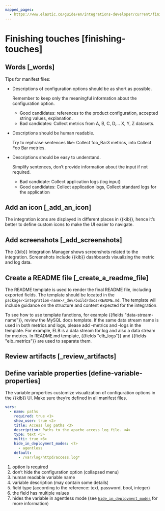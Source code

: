 ```yaml
---
mapped_pages:
  - https://www.elastic.co/guide/en/integrations-developer/current/finishing-touches.html
---
```


# Finishing touches [finishing-touches]

## Words [_words]

Tips for manifest files:

* Descriptions of configuration options should be as short as possible.

    Remember to keep only the meaningful information about the configuration option.

    * Good candidates: references to the product configuration, accepted string values, explanation.
    * Bad candidates: Collect metrics from A, B, C, D,…​ X, Y, Z datasets.


* Descriptions should be human readable.

    Try to rephrase sentences like: Collect foo_Bar3 metrics, into Collect Foo Bar metrics.

* Descriptions should be easy to understand.

    Simplify sentences, don’t provide information about the input if not required.

    * Bad candidate: Collect application logs (log input)
    * Good candidates: Collect application logs, Collect standard logs for the application



## Add an icon [_add_an_icon]

The integration icons are displayed in different places in {{kib}}, hence it’s better to define custom icons to make the UI easier to navigate.


## Add screenshots [_add_screenshots]

The {{kib}} Integration Manager shows screenshots related to the integration. Screenshots include {{kib}} dashboards visualizing the metric and log data.


## Create a README file [_create_a_readme_file]

The README template is used to render the final README file, including exported fields. The template should be located in the `package/<integration-name>/_dev/build/docs/README.md`. The template will include guidance on the structure and content expected for the integration.

To see how to use template functions, for example {{fields "data-stream-name"}}, review the MySQL docs template. If the same data stream name is used in both metrics and logs, please add -metrics and -logs in the template. For example, ELB is a data stream for log and also a data stream for metrics. In README.md template, {{fields "elb_logs"}} and {{fields "elb_metrics"}} are used to separate them.


## Review artifacts [_review_artifacts]



## Define variable properties [define-variable-properties]

The variable properties customize visualization of configuration options in the {{kib}} UI. Make sure they’re defined in all manifest files.

```yaml
vars:
  - name: paths
    required: true <1>
    show_user: true <2>
    title: Access log paths <3>
    description: Paths to the apache access log file. <4>
    type: text <5>
    multi: true <6>
    hide_in_deployment_modes: <7>
      - agentless
    default:
      - /var/log/httpd/access.log*
```

1. option is required
2. don’t hide the configuration option (collapsed menu)
3. human readable variable name
4. variable description (may contain some details)
5. field type (according to the reference: text, password, bool, integer)
6. the field has multiple values
7. hides the variable in agentless mode (see [`hide_in_deployment_modes`](/extend/define-deployment-modes.md#hide-in-deployment-modes) for more information)



